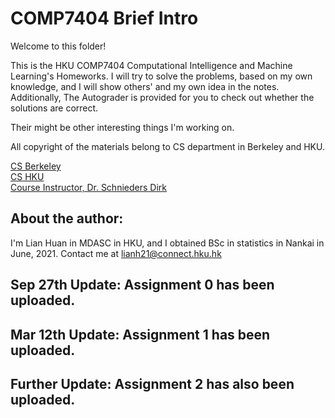 # COMP7404 Brief Intro

Welcome to this folder!

This is the HKU COMP7404 Computational Intelligence and Machine Learning's Homeworks. I will try to solve the problems, based on my own knowledge, and I will show others' and my own idea in the notes. Additionally, The Autograder is provided for you to check out whether the solutions are correct.

Their might be other interesting things I'm working on.

All copyright of the materials belong to CS department in Berkeley and HKU.

[CS Berkeley](https://cs.berkeley.edu/)  
[CS HKU](https://www.cs.hku.hk/)  
[Course Instructor, Dr. Schnieders Dirk](h[ttps://www.cs.hku.hk/](https://www.cs.hku.hk/index.php/people/academic-staff/sdirk))   



## About the author:

I'm Lian Huan in MDASC in HKU, and I obtained BSc in statistics in Nankai in June, 2021. Contact me at lianh21@connect.hku.hk

## Sep 27th Update: Assignment 0 has been uploaded.

## Mar 12th Update: Assignment 1 has been uploaded.

## Further Update: Assignment 2 has also been uploaded.
